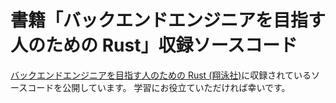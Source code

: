 # 書籍「バックエンドエンジニアを目指す人のための Rust」収録ソースコード

[バックエンドエンジニアを目指す人のための Rust (翔泳社)](https://www.shoeisha.co.jp/book/detail/9784798186016)に収録されているソースコードを公開しています。
学習にお役立ていただければ幸いです。
